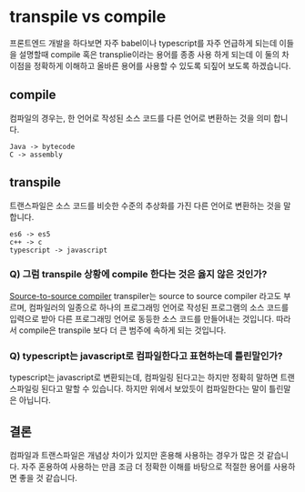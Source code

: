 # transpile vs compile

프론트엔드 개발을 하다보면 자주 babel이나 typescript를 자주 언급하게 되는데 이들을 설명할때 compile 혹은 transplie이라는 용어를 종종 사용 하게 되는데 
이 둘의 차이점을 정확하게 이해하고 올바른 용어를 사용할 수 있도록 되짚어 보도록 하겠습니다.

## compile
컴파일의 경우는, 한 언어로 작성된 소스 코드를 다른 언어로 변환하는 것을 의미 합니다.
```
Java -> bytecode
C -> assembly
```

## transpile
트랜스파일은 소스 코드를 비슷한 수준의 추상화를 가진 다른 언어로 변환하는 것을 말합니다.

```
es6 -> es5
c++ -> c
typescript -> javascript
```

### Q) 그럼 transpile 상황에 compile 한다는 것은 옳지 않은 것인가?
[Source-to-source compiler](https://en.wikipedia.org/wiki/Source-to-source_compiler)
transpiler는 source to source compiler 라고도 부르며, 컴파일러의 일종으로 하나의 프로그래밍 언어로 작성된 프로그램의 소스 코드를 입력으로 받아 다른 프로그래밍 언어로 동등한 소스 코드를 만들어내는 것입니다. 따라서 compile은 transpile 보다 더 큰 범주에 속하게 되는 것입니다.

### Q) typescript는 javascript로 컴파일한다고 표현하는데 틀린말인가?
typescript는 javascript로 변환되는데, 컴파일링 된다고는 하지만 정확히 말하면 트랜스파일링 된다고 말할 수 있습니다. 하지만 위에서 보았듯이 컴파일한다는 말이 틀린말은 아닙니다.

## 결론
컴파일과 트랜스파일은 개념상 차이가 있지만 혼용해 사용하는 경우가 많은 것 같습니다. 자주 혼용하여 사용하는 만큼 조금 더 정확한 이해를 바탕으로 적절한 용어를 사용하면 좋을 것 같습니다.

